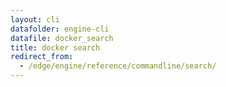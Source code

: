 ```yaml
---
layout: cli
datafolder: engine-cli
datafile: docker_search
title: docker search
redirect_from:
  - /edge/engine/reference/commandline/search/
---
```

<!--
This page is automatically generated from Docker's source code. If you want to
suggest a change to the text that appears here, open a ticket or pull request
in the source repository on GitHub:

https://github.com/docker/cli
-->
